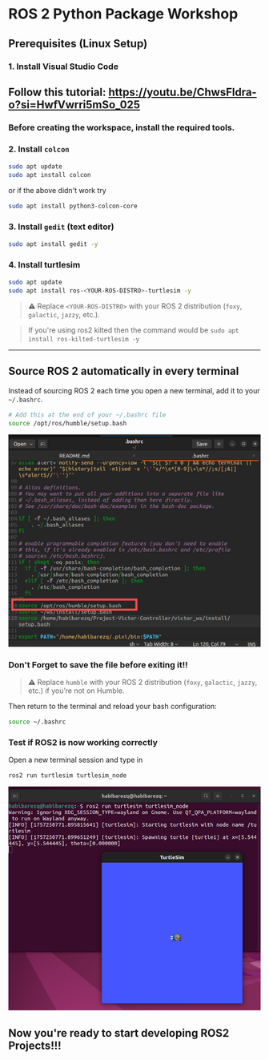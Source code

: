 # ROS 2 Python Package Workshop

## Prerequisites (Linux Setup)

### 1. Install Visual Studio Code 
Follow this tutorial: 
https://youtu.be/ChwsFldra-o?si=HwfVwrri5mSo_025
---
### Before creating the workspace, install the required tools.

### 2. Install `colcon`
```bash
sudo apt update
sudo apt install colcon 
```
or if the above didn't work try
```bash
sudo apt install python3-colcon-core
```

### 3. Install `gedit` (text editor)
```bash
sudo apt install gedit -y
```

### 4. Install turtlesim

```bash
sudo apt update
sudo apt install ros-<YOUR-ROS-DISTRO>-turtlesim -y
```

> ⚠️ Replace `<YOUR-ROS-DISTRO>` with your ROS 2 distribution (`foxy`, `galactic`, `jazzy`, etc.). 

> If you're using ros2 kilted then the command would be `sudo apt install ros-kilted-turtlesim -y`
---

## Source ROS 2 automatically in every terminal 
Instead of sourcing ROS 2 each time you open a new terminal, add it to your `~/.bashrc`.

```bash
# Add this at the end of your ~/.bashrc file
source /opt/ros/humble/setup.bash
```
![Bash file](../assets/images/ros-source-bashfile.png)
### Don't Forget to save the file before exiting it!!

> ⚠️ Replace `humble` with your ROS 2 distribution (`foxy`, `galactic`, `jazzy`, etc.) if you’re not on Humble.

Then return to the terminal and reload your bash configuration:
```bash
source ~/.bashrc
```
### Test if ROS2 is now working correctly

Open a new terminal session and type in
```bash 
ros2 run turtlesim turtlesim_node 
```
![turtlesim Node](../assets/images/turtle-sim.png)


## Now you're ready to start developing ROS2 Projects!!!

